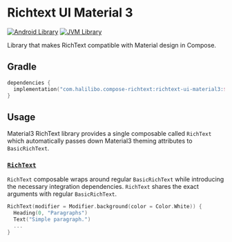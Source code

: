 # Richtext UI Material 3

[![Android Library](https://img.shields.io/badge/Platform-Android-green.svg?style=for-the-badge)](https://developer.android.com/studio/build/dependencies)
[![JVM Library](https://img.shields.io/badge/Platform-JVM-red.svg?style=for-the-badge)](https://kotlinlang.org/docs/mpp-intro.html)

Library that makes RichText compatible with Material design in Compose.

## Gradle

```kotlin
dependencies {
  implementation("com.halilibo.compose-richtext:richtext-ui-material3:${richtext_version}")
}
```

## Usage

Material3 RichText library provides a single composable called `RichText` which automatically passes
down Material3 theming attributes to `BasicRichText`.

### [`RichText`](../api/richtext-ui-material/com.halilibo.richtext.ui.material3/-rich-text.html)

`RichText` composable wraps around regular `BasicRichText` while introducing the necessary integration
dependencies. `RichText` shares the exact arguments with regular `BasicRichText`.

```kotlin
RichText(modifier = Modifier.background(color = Color.White)) {
  Heading(0, "Paragraphs")
  Text("Simple paragraph.")
  ...
}
```
